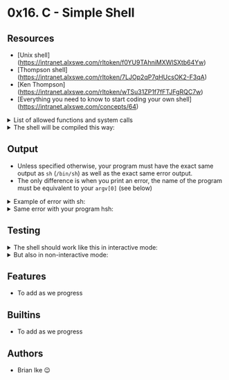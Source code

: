 # 0x16. C - Simple Shell
## Resources
- [Unix shell] (https://intranet.alxswe.com/rltoken/f0YU9TAhniMXWlSXtb64Yw)
- [Thompson shell] (https://intranet.alxswe.com/rltoken/7LJOp2qP7qHUcsOK2-F3qA)
- [Ken Thompson] (https://intranet.alxswe.com/rltoken/wTSu31ZP1f7fFTJFgRQC7w)
- [Everything you need to know to start coding your own shell] (https://intranet.alxswe.com/concepts/64)

<details>
<summary>List of allowed functions and system calls</summary>
<br>
- `access` (man 2 access)
- `chdir` (man 2 chdir)
- `close` (man 2 close)
- `closedir` (man 3 closedir)
- `execve` (man 2 execve)
- `exit` (man 3 exit)
- `\_exit` (man 2 _exit)
- `fflush` (man 3 fflush)
- `fork` (man 2 fork)
- `free` (man 3 free)
- `getcwd` (man 3 getcwd)
- `getline` (man 3 getline)
- `getpid` (man 2 getpid)
- `isatty` (man 3 isatty)
- `kill` (man 2 kill)
- `malloc` (man 3 malloc)
- `open` (man 2 open)
- `opendir` (man 3 opendir)
- `perror` (man 3 perror)
- `read` (man 2 read)
- `readdir` (man 3 readdir)
- `signal` (man 2 signal)
- `stat` (__xstat) (man 2 stat)
- `lstat` (__lxstat) (man 2 lstat)
- `fstat` (__fxstat) (man 2 fstat)
- `strtok` (man 3 strtok)
- `wait` (man 2 wait)
- `waitpid` (man 2 waitpid)
- `wait3` (man 2 wait3)
- `wait4` (man 2 wait4)
- `write` (man 2 write)
</details>

<details>
<summary>The shell will be compiled this way:</summary>
<br>
```
$ gcc -Wall -Werror -Wextra -pedantic -std=gnu89 \*.c -o hsh
```
</details>

## Output
- Unless specified otherwise, your program must have the exact same output as `sh` (`/bin/sh`) as well as the exact same error output.
- The only difference is when you print an error, the name of the program must be equivalent to your `argv[0]` (see below)

<details>
<summary>Example of error with sh:</summary>
<br>
```
$ echo "qwerty" | /bin/sh
/bin/sh: 1: qwerty: not found
$ echo "qwerty" | /bin/../bin/sh
/bin/../bin/sh: 1: qwerty: not found
$
```
</details>

<details>
<summary>Same error with your program hsh:</summary>
<br>
```
$ echo "qwerty" | ./hsh
./hsh: 1: qwerty: not found
$ echo "qwerty" | ./././hsh
./././hsh: 1: qwerty: not found
$
```
</details>

## Testing
<details>
<summary>The shell should work like this in interactive mode:</summary>
<br>
```
$ ./hsh
($) /bin/ls
hsh main.c shell.c
($)
($) exit
$
```
</details>

<details>
<summary>But also in non-interactive mode:</summary>
<br>
```
$ echo "/bin/ls" | ./hsh
hsh main.c shell.c test\_ls\_2
$
$ cat test\_ls\_2
/bin/ls
/bin/ls
$
$ cat test\_ls\_2 | ./hsh
hsh main.c shell.c test\_ls\_2
hsh main.c shell.c test\_ls\_2
$
```
</details>

## Features
- To add as we progress

## Builtins
- To add as we progress

## Authors
- Brian Ike :wink:
